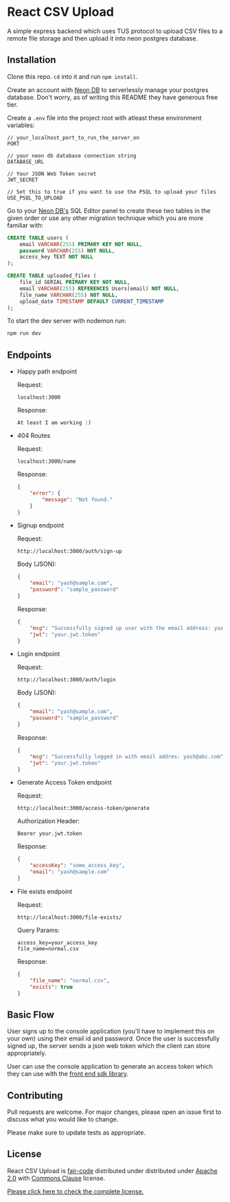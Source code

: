 # React CSV Upload

A simple express backend which uses TUS protocol to upload CSV files to a remote file storage and then upload it into neon postgres database.

## Installation

Clone this repo. `cd` into it and run `npm install`.

Create an account with [Neon DB](https://neon.tech/) to serverlessly manage your postgres database. Don't worry, as of writing this README they have generous free tier.

Create a `.env` file into the project root with atleast these environment variables:

```
// your_localhost_port_to_run_the_server_on
PORT

// your neon db database connection string
DATABASE_URL

// Your JSON Web Token secret
JWT_SECRET

// Set this to true if you want to use the PSQL to upload your files
USE_PSQL_TO_UPLOAD
```

Go to your [Neon DB's](https://neon.tech/) SQL Editor panel to create these two tables in the given order or use any other migration technique which you are more familiar with:

```sql
CREATE TABLE users (
    email VARCHAR(255) PRIMARY KEY NOT NULL,
    password VARCHAR(255) NOT NULL,
    access_key TEXT NOT NULL
);
```

```sql
CREATE TABLE uploaded_files (
    file_id SERIAL PRIMARY KEY NOT NULL,
    email VARCHAR(255) REFERENCES Users(email) NOT NULL,
    file_name VARCHAR(255) NOT NULL,
    upload_date TIMESTAMP DEFAULT CURRENT_TIMESTAMP
);
```

To start the dev server with nodemon run:

```bash
npm run dev
```

## Endpoints

-   Happy path endpoint

    Request:

    ```curl
    localhost:3000
    ```

    Response:

    ```text
    At least I am working :)
    ```

-   404 Routes

    Request:

    ```
    localhost:3000/name
    ```

    Response:

    ```json
    {
        "error": {
            "message": "Not found."
        }
    }
    ```

-   Signup endpoint

    Request:

    ```curl
    http://localhost:3000/auth/sign-up
    ```

    Body (JSON):

    ```json
    {
        "email": "yash@sample.com",
        "password": "sample_password"
    }
    ```

    Response:

    ```json
    {
        "msg": "Successfully signed up user with the email address: yash@sample.com",
        "jwt": "your.jwt.token"
    }
    ```

-   Login endpoint

    Request:

    ```curl
    http://localhost:3000/auth/login
    ```

    Body (JSON):

    ```json
    {
        "email": "yash@sample.com",
        "password": "sample_password"
    }
    ```

    Response:

    ```json
    {
        "msg": "Successfully logged in with email addres: yash@abc.com",
        "jwt": "your.jwt.token"
    }
    ```

-   Generate Access Token endpoint

    Request:

    ```curl
    http://localhost:3000/access-token/generate
    ```

    Authorization Header:

    ```
    Bearer your.jwt.token
    ```

    Response:

    ```json
    {
        "accessKey": "some_access_key",
        "email": "yash@sample.com"
    }
    ```

-   File exists endpoint

    Request:

    ```curl
    http://localhost:3000/file-exists/
    ```

    Query Params:

    ```
    access_key=your_access_key
    file_name=normal.csv
    ```

    Response:

    ```json
    {
        "file_name": "normal.csv",
        "exists": true
    }
    ```

## Basic Flow

User signs up to the console application (you'll have to implement this on your own) using their email id and password. Once the user is successfully signed up, the server sends a json web token which the client can store appropriately.

User can use the console application to generate an access token which they can use with the [front end sdk library](https://github.com/yassh-pandey/react-csv-upload).

## Contributing

Pull requests are welcome. For major changes, please open an issue first
to discuss what you would like to change.

Please make sure to update tests as appropriate.

## License

React CSV Upload is [fair-code](https://faircode.io/) distributed under distributed under [Apache 2.0](https://www.apache.org/licenses/LICENSE-2.0.txt) with [Commons Clause](https://commonsclause.com/) license.

[Please click here to check the complete license.](LICENSE.md)
